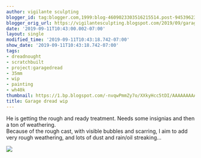 ```yaml
---
author: vigilante sculpting
blogger_id: tag:blogger.com,1999:blog-4609023303516215514.post-945396237731590572
blogger_orig_url: https://vigilantesculpting.blogspot.com/2019/09/garage-dread-wip.html
date: '2019-09-11T10:43:00.002-07:00'
layout: single
modified_time: '2019-09-11T10:43:18.742-07:00'
show_date: '2019-09-11T10:43:18.742-07:00'
tags:
- dreadnought
- scratchbuilt
- project:garagedread
- 35mm
- wip
- painting
- wh40k
thumbnail: https://1.bp.blogspot.com/-nvqwPmmZy7o/XXkyHcc5tDI/AAAAAAAAAeY/HgMMTKL3KbcU0Tf2j-UaPQBxt_zHbks-QCLcBGAsYHQ/s320-c/IMG_20190911_001134113.jpg
title: Garage dread wip
---
```

He is getting the rough and ready treatment. Needs some insignias and
then a ton of weathering.  
Because of the rough cast, with visible bubbles and scarring, I aim to
add very rough weathering, and lots of dust and rain/oil streaking...  
  

![](https://1.bp.blogspot.com/-nvqwPmmZy7o/XXkyHcc5tDI/AAAAAAAAAeY/HgMMTKL3KbcU0Tf2j-UaPQBxt_zHbks-QCLcBGAsYHQ/s1600/IMG_20190911_001134113.jpg)
